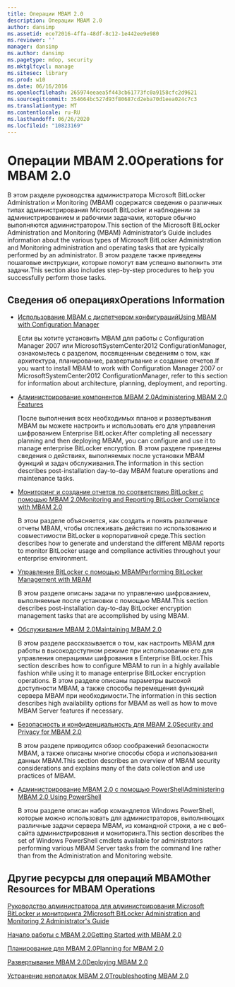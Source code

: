 ```yaml
---
title: Операции MBAM 2.0
description: Операции MBAM 2.0
author: dansimp
ms.assetid: ece72016-4ffa-48df-8c12-1e442ee9e980
ms.reviewer: ''
manager: dansimp
ms.author: dansimp
ms.pagetype: mdop, security
ms.mktglfcycl: manage
ms.sitesec: library
ms.prod: w10
ms.date: 06/16/2016
ms.openlocfilehash: 265974eeaea5f443cb61773fc0a9158cfc2d9621
ms.sourcegitcommit: 354664bc527d93f80687cd2eba70d1eea024c7c3
ms.translationtype: MT
ms.contentlocale: ru-RU
ms.lasthandoff: 06/26/2020
ms.locfileid: "10823169"
---
```

# <span data-ttu-id="0a90c-103">Операции MBAM 2.0</span><span class="sxs-lookup"><span data-stu-id="0a90c-103">Operations for MBAM 2.0</span></span>


<span data-ttu-id="0a90c-104">В этом разделе руководства администратора Microsoft BitLocker Administration и Monitoring (MBAM) содержатся сведения о различных типах администрирования Microsoft BitLocker и наблюдении за администрированием и рабочими задачами, которые обычно выполняются администратором.</span><span class="sxs-lookup"><span data-stu-id="0a90c-104">This section of the Microsoft BitLocker Administration and Monitoring (MBAM) Administrator’s Guide includes information about the various types of Microsoft BitLocker Administration and Monitoring administration and operating tasks that are typically performed by an administrator.</span></span> <span data-ttu-id="0a90c-105">В этом разделе также приведены пошаговые инструкции, которые помогут вам успешно выполнить эти задачи.</span><span class="sxs-lookup"><span data-stu-id="0a90c-105">This section also includes step-by-step procedures to help you successfully perform those tasks.</span></span>

## <span data-ttu-id="0a90c-106">Сведения об операциях</span><span class="sxs-lookup"><span data-stu-id="0a90c-106">Operations Information</span></span>


-   [<span data-ttu-id="0a90c-107">Использование MBAM с диспетчером конфигураций</span><span class="sxs-lookup"><span data-stu-id="0a90c-107">Using MBAM with Configuration Manager</span></span>](using-mbam-with-configuration-manager.md)

    <span data-ttu-id="0a90c-108">Если вы хотите установить MBAM для работы с Configuration Manager 2007 или MicrosoftSystemCenter2012 ConfigurationManager, ознакомьтесь с разделом, посвященным сведениям о том, как архитектура, планирование, развертывание и создание отчетов.</span><span class="sxs-lookup"><span data-stu-id="0a90c-108">If you want to install MBAM to work with Configuration Manager 2007 or MicrosoftSystemCenter2012 ConfigurationManager, refer to this section for information about architecture, planning, deployment, and reporting.</span></span>

-   [<span data-ttu-id="0a90c-109">Администрирование компонентов MBAM 2.0</span><span class="sxs-lookup"><span data-stu-id="0a90c-109">Administering MBAM 2.0 Features</span></span>](administering-mbam-20-features-mbam-2.md)

    <span data-ttu-id="0a90c-110">После выполнения всех необходимых планов и развертывания MBAM вы можете настроить и использовать его для управления шифрованием Enterprise BitLocker.</span><span class="sxs-lookup"><span data-stu-id="0a90c-110">After completing all necessary planning and then deploying MBAM, you can configure and use it to manage enterprise BitLocker encryption.</span></span> <span data-ttu-id="0a90c-111">В этом разделе приведены сведения о действиях, выполняемых после установки MBAM функций и задач обслуживания.</span><span class="sxs-lookup"><span data-stu-id="0a90c-111">The information in this section describes post-installation day-to-day MBAM feature operations and maintenance tasks.</span></span>

-   [<span data-ttu-id="0a90c-112">Мониторинг и создание отчетов по соответствию BitLocker с помощью MBAM 2.0</span><span class="sxs-lookup"><span data-stu-id="0a90c-112">Monitoring and Reporting BitLocker Compliance with MBAM 2.0</span></span>](monitoring-and-reporting-bitlocker-compliance-with-mbam-20-mbam-2.md)

    <span data-ttu-id="0a90c-113">В этом разделе объясняется, как создать и понять различные отчеты MBAM, чтобы отслеживать действия по использованию и совместимости BitLocker в корпоративной среде.</span><span class="sxs-lookup"><span data-stu-id="0a90c-113">This section describes how to generate and understand the different MBAM reports to monitor BitLocker usage and compliance activities throughout your enterprise environment.</span></span>

-   [<span data-ttu-id="0a90c-114">Управление BitLocker с помощью MBAM</span><span class="sxs-lookup"><span data-stu-id="0a90c-114">Performing BitLocker Management with MBAM</span></span>](performing-bitlocker-management-with-mbam-mbam-2.md)

    <span data-ttu-id="0a90c-115">В этом разделе описаны задачи по управлению шифрованием, выполняемые после установки с помощью MBAM.</span><span class="sxs-lookup"><span data-stu-id="0a90c-115">This section describes post-installation day-to-day BitLocker encryption management tasks that are accomplished by using MBAM.</span></span>

-   [<span data-ttu-id="0a90c-116">Обслуживание MBAM 2.0</span><span class="sxs-lookup"><span data-stu-id="0a90c-116">Maintaining MBAM 2.0</span></span>](maintaining-mbam-20-mbam-2.md)

    <span data-ttu-id="0a90c-117">В этом разделе рассказывается о том, как настроить MBAM для работы в высокодоступном режиме при использовании его для управления операциями шифрования в Enterprise BitLocker.</span><span class="sxs-lookup"><span data-stu-id="0a90c-117">This section describes how to configure MBAM to run in a highly available fashion while using it to manage enterprise BitLocker encryption operations.</span></span> <span data-ttu-id="0a90c-118">В этом разделе описаны параметры высокой доступности MBAM, а также способы перемещения функций сервера MBAM при необходимости.</span><span class="sxs-lookup"><span data-stu-id="0a90c-118">The information in this section describes high availability options for MBAM as well as how to move MBAM Server features if necessary.</span></span>

-   [<span data-ttu-id="0a90c-119">Безопасность и конфиденциальность для MBAM 2.0</span><span class="sxs-lookup"><span data-stu-id="0a90c-119">Security and Privacy for MBAM 2.0</span></span>](security-and-privacy-for-mbam-20-mbam-2.md)

    <span data-ttu-id="0a90c-120">В этом разделе приводится обзор соображений безопасности MBAM, а также описаны многие способы сбора и использования данных MBAM.</span><span class="sxs-lookup"><span data-stu-id="0a90c-120">This section describes an overview of MBAM security considerations and explains many of the data collection and use practices of MBAM.</span></span>

-   [<span data-ttu-id="0a90c-121">Администрирование MBAM 2.0 с помощью PowerShell</span><span class="sxs-lookup"><span data-stu-id="0a90c-121">Administering MBAM 2.0 Using PowerShell</span></span>](administering-mbam-20-using-powershell-mbam-2.md)

    <span data-ttu-id="0a90c-122">В этом разделе описан набор командлетов Windows PowerShell, которые можно использовать для администраторов, выполняющих различные задачи сервера MBAM, из командной строки, а не с веб-сайта администрирования и мониторинга.</span><span class="sxs-lookup"><span data-stu-id="0a90c-122">This section describes the set of Windows PowerShell cmdlets available for administrators performing various MBAM Server tasks from the command line rather than from the Administration and Monitoring website.</span></span>

## <span data-ttu-id="0a90c-123">Другие ресурсы для операций MBAM</span><span class="sxs-lookup"><span data-stu-id="0a90c-123">Other Resources for MBAM Operations</span></span>


[<span data-ttu-id="0a90c-124">Руководство администратора для администрирования Microsoft BitLocker и мониторинга 2</span><span class="sxs-lookup"><span data-stu-id="0a90c-124">Microsoft BitLocker Administration and Monitoring 2 Administrator's Guide</span></span>](index.md)

[<span data-ttu-id="0a90c-125">Начало работы с MBAM 2.0</span><span class="sxs-lookup"><span data-stu-id="0a90c-125">Getting Started with MBAM 2.0</span></span>](getting-started-with-mbam-20-mbam-2.md)

[<span data-ttu-id="0a90c-126">Планирование для MBAM 2.0</span><span class="sxs-lookup"><span data-stu-id="0a90c-126">Planning for MBAM 2.0</span></span>](planning-for-mbam-20-mbam-2.md)

[<span data-ttu-id="0a90c-127">Развертывание MBAM 2.0</span><span class="sxs-lookup"><span data-stu-id="0a90c-127">Deploying MBAM 2.0</span></span>](deploying-mbam-20-mbam-2.md)

[<span data-ttu-id="0a90c-128">Устранение неполадок MBAM 2.0</span><span class="sxs-lookup"><span data-stu-id="0a90c-128">Troubleshooting MBAM 2.0</span></span>](troubleshooting-mbam-20-mbam-2.md)

 

 






